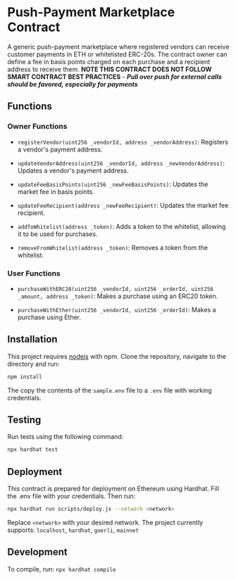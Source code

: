 # Push-Payment Marketplace Contract
A generic push-payment marketplace where registered vendors can receive customer payments in ETH or whitelisted ERC-20s. The contract owner can define a fee in basis points charged on each purchase and a recipient address to receive them. **NOTE THIS CONTRACT DOES NOT FOLLOW SMART CONTRACT BEST PRACTICES** - ***Pull over push for external calls should be favored, especially for payments***

## Functions

### Owner Functions
- `registerVendor(uint256 _vendorId, address _vendorAddress)`: Registers a vendor's payment address.

- `updateVendorAddress(uint256 _vendorId, address _newVendorAddress)`: Updates a vendor's payment address.

- `updateFeeBasisPoints(uint256 _newFeeBasisPoints)`: Updates the market fee in basis points.

- `updateFeeRecipient(address _newFeeRecipient)`: Updates the market fee recipient.

- `addToWhitelist(address _token)`: Adds a token to the whitelist, allowing it to be used for purchases.

- `removeFromWhitelist(address _token)`: Removes a token from the whitelist.

### User Functions
- `purchaseWithERC20(uint256 _vendorId, uint256 _orderId, uint256 _amount, address _token)`: Makes a purchase using an ERC20 token.

- `purchaseWithEther(uint256 _vendorId, uint256 _orderId)`: Makes a purchase using Ether.

## Installation
This project requires [nodejs](https://nodejs.org/en/) with npm. Clone the repository, navigate to the directory and run:

```bash
npm install
```

The copy the contents of the `sample.env` file to a `.env` file with working credentials.

## Testing
Run tests using the following command:

```bash
npx hardhat test
```

## Deployment
This contract is prepared for deployment on Ethereum using Hardhat. Fill the .env file with your credentials. Then run:

```bash
npx hardhat run scripts/deploy.js --network <network>
```

Replace `<network>` with your desired network. The project currently supports: `localhost`, `hardhat`, `goerli`, `mainnet`

## Development
To compile, run:
`npx hardhat compile`
